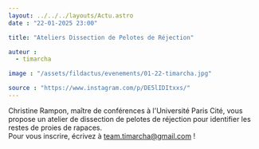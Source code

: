 ```yaml
---
layout: ../../../layouts/Actu.astro
date : "22-01-2025 23:00"

title: "Ateliers Dissection de Pelotes de Réjection"

auteur :
  - timarcha

image : "/assets/fildactus/evenements/01-22-timarcha.jpg"

source : "https://www.instagram.com/p/DE5lIDItxxs/"
---
```


Christine Rampon, maître de conférences à l'Université Paris Cité, vous propose un atelier de dissection de pelotes de réjection pour identifier les restes de proies de rapaces.  
Pour vous inscrire, écrivez à team.timarcha@gmail.com !